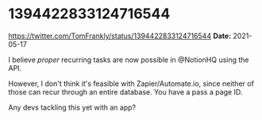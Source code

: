 # 1394422833124716544
https://twitter.com/TomFrankly/status/1394422833124716544
**Date:** 2021-05-17

I believe *proper* recurring tasks are now possible in @NotionHQ using the API.

However, I don't think it's feasible with Zapier/Automate.io, since neither of those can recur through an entire database. You have a pass a page ID.

Any devs tackling this yet with an app?
